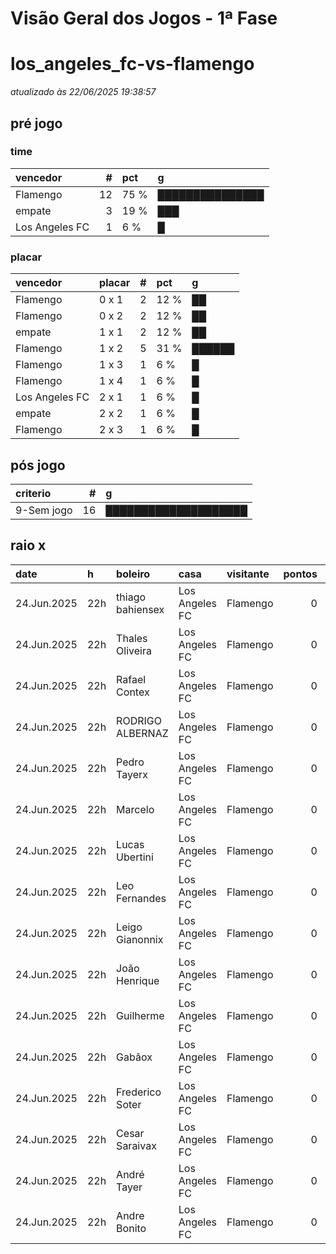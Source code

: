 # Visão Geral dos Jogos - 1ª Fase

# los_angeles_fc-vs-flamengo

_atualizado às 22/06/2025 19:38:57_

## pré jogo

### time

| vencedor       |   # | pct   | g               |
|:---------------|----:|:------|:----------------|
| Flamengo       |  12 | 75 %  | ███████████████ |
| empate         |   3 | 19 %  | ███             |
| Los Angeles FC |   1 | 6 %   | █               |

### placar

| vencedor       | placar   |   # | pct   | g      |
|:---------------|:---------|----:|:------|:-------|
| Flamengo       | 0 x 1    |   2 | 12 %  | ██     |
| Flamengo       | 0 x 2    |   2 | 12 %  | ██     |
| empate         | 1 x 1    |   2 | 12 %  | ██     |
| Flamengo       | 1 x 2    |   5 | 31 %  | ██████ |
| Flamengo       | 1 x 3    |   1 | 6 %   | █      |
| Flamengo       | 1 x 4    |   1 | 6 %   | █      |
| Los Angeles FC | 2 x 1    |   1 | 6 %   | █      |
| empate         | 2 x 2    |   1 | 6 %   | █      |
| Flamengo       | 2 x 3    |   1 | 6 %   | █      |

## pós jogo

| criterio   |   # | g                    |
|:-----------|----:|:---------------------|
| 9-Sem jogo |  16 | ████████████████████ |

## raio x

| date        | h   | boleiro          | casa           | visitante   |   pontos | criteiro   | bol_placar   | bol_time       | real_placar   | real_time   |
|:------------|:----|:-----------------|:---------------|:------------|---------:|:-----------|:-------------|:---------------|:--------------|:------------|
| 24.Jun.2025 | 22h | thiago bahiensex | Los Angeles FC | Flamengo    |        0 | 9-Sem jogo | 1 x 2        | Flamengo       | <NA> x <NA>   | empate      |
| 24.Jun.2025 | 22h | Thales Oliveira  | Los Angeles FC | Flamengo    |        0 | 9-Sem jogo | 1 x 3        | Flamengo       | <NA> x <NA>   | empate      |
| 24.Jun.2025 | 22h | Rafael Contex    | Los Angeles FC | Flamengo    |        0 | 9-Sem jogo | 1 x 2        | Flamengo       | <NA> x <NA>   | empate      |
| 24.Jun.2025 | 22h | RODRIGO ALBERNAZ | Los Angeles FC | Flamengo    |        0 | 9-Sem jogo | 1 x 2        | Flamengo       | <NA> x <NA>   | empate      |
| 24.Jun.2025 | 22h | Pedro Tayerx     | Los Angeles FC | Flamengo    |        0 | 9-Sem jogo | 2 x 1        | Los Angeles FC | <NA> x <NA>   | empate      |
| 24.Jun.2025 | 22h | Marcelo          | Los Angeles FC | Flamengo    |        0 | 9-Sem jogo | 2 x 3        | Flamengo       | <NA> x <NA>   | empate      |
| 24.Jun.2025 | 22h | Lucas Ubertini   | Los Angeles FC | Flamengo    |        0 | 9-Sem jogo | 2 x 2        | empate         | <NA> x <NA>   | empate      |
| 24.Jun.2025 | 22h | Leo Fernandes    | Los Angeles FC | Flamengo    |        0 | 9-Sem jogo | 0 x 1        | Flamengo       | <NA> x <NA>   | empate      |
| 24.Jun.2025 | 22h | Leigo Gianonnix  | Los Angeles FC | Flamengo    |        0 | 9-Sem jogo | 0 x 2        | Flamengo       | <NA> x <NA>   | empate      |
| 24.Jun.2025 | 22h | João Henrique    | Los Angeles FC | Flamengo    |        0 | 9-Sem jogo | 0 x 1        | Flamengo       | <NA> x <NA>   | empate      |
| 24.Jun.2025 | 22h | Guilherme        | Los Angeles FC | Flamengo    |        0 | 9-Sem jogo | 1 x 2        | Flamengo       | <NA> x <NA>   | empate      |
| 24.Jun.2025 | 22h | Gabãox           | Los Angeles FC | Flamengo    |        0 | 9-Sem jogo | 1 x 2        | Flamengo       | <NA> x <NA>   | empate      |
| 24.Jun.2025 | 22h | Frederico Soter  | Los Angeles FC | Flamengo    |        0 | 9-Sem jogo | 1 x 4        | Flamengo       | <NA> x <NA>   | empate      |
| 24.Jun.2025 | 22h | Cesar Saraivax   | Los Angeles FC | Flamengo    |        0 | 9-Sem jogo | 0 x 2        | Flamengo       | <NA> x <NA>   | empate      |
| 24.Jun.2025 | 22h | André Tayer      | Los Angeles FC | Flamengo    |        0 | 9-Sem jogo | 1 x 1        | empate         | <NA> x <NA>   | empate      |
| 24.Jun.2025 | 22h | Andre Bonito     | Los Angeles FC | Flamengo    |        0 | 9-Sem jogo | 1 x 1        | empate         | <NA> x <NA>   | empate      |